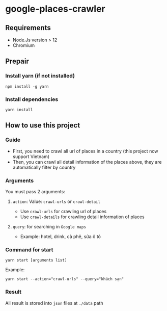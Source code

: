 # google-places-crawler

## Requirements

- Node.Js version > 12
- Chromium

## Prepair

### Install yarn (if not installed)

```
npm install -g yarn
```

### Install dependencies

```
yarn install
```

## How to use this project

### Guide

- First, you need to crawl all url of places in a country (this project now support Vietnam)
- Then, you can crawl all detail information of the places above, they are automatically filter by country

### Arguments

You must pass 2 arguments:

1. `action`: Value: `crawl-urls` or `crawl-detail`

   - Use `crawl-urls` for crawling url of places
   - Use `crawl-details` for crawling detail information of places

2. `query`: for searching in `Google maps`
   - Example: hotel, drink, cà phê, sửa ô tô

### Command for start

```
yarn start [arguments list]
```

Example:

```
yarn start --action="crawl-urls" --query="khách sạn"
```

### Result

All result is stored into `json` files at `./data` path
